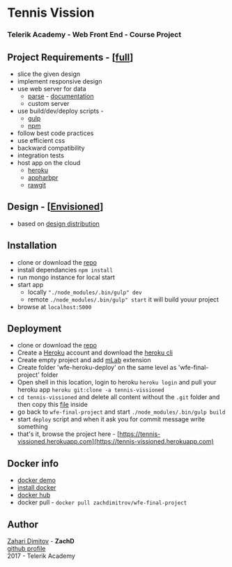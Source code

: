 # Tennis Vission

### Telerik Academy - Web Front End - Course Project

## Project Requirements - [[full](https://github.com/TelerikAcademy/Slice-and-Dice/tree/master/Course-Project)]
- slice the given design
- implement responsive design
- use web server for data
  - [parse](http://parseplatform.org/) - [documentation](http://docs.parseplatform.org/js/guide/)
  - custom server
- use build/dev/deploy scripts - 
  - [gulp](https://github.com/gulpjs/gulp/blob/master/docs/getting-started.md)
  - [npm](https://docs.npmjs.com/misc/scripts) 
- follow best code practices 
- use efficient css
- backward compatibility
- integration tests
- host app on the cloud
  - [heroku](http://heroku.com)
  - [appharbpr](http://appharbor.com)
  - [rawgit](http://rawgit.com)
  
## Design - [[Envisioned](https://github.com/TelerikAcademy/Slice-and-Dice/blob/master/Course-Project/EnvisionedPSD.zip)]
- based on [design distribution](https://github.com/TelerikAcademy/Slice-and-Dice/blob/master/Course-Project/PSDs.md)

## Installation
- clone or download the [repo](https://github.com/zachdimitrov/wfe-final-project.git)
- install dependancies `npm install`
- run mongo instance for local start
- start app
  - locally `"./node_modules/.bin/gulp" dev`
  - remote `./node_modules/.bin/gulp" start` it will build youur project
- browse at `localhost:5000`

## Deployment
- clone or download the [repo](https://github.com/zachdimitrov/wfe-final-project.git)
- Create a [Heroku](https://www.heroku.com/) account and download the [heroku cli](https://devcenter.heroku.com/articles/heroku-cli)
- Create empty project and add [mLab](https://mlab.com/) extension
- Create folder 'wfe-heroku-deploy' on the same level as 'wfe-final-project' folder
- Open shell in this location, login to heroku `heroku login` and pull your heroku app `heroku git:clone -a tennis-vissioned`
- `cd tennis-vissioned` and delete all content without the `.git` folder and then copy this [file](https://gist.github.com/zachdimitrov/7f19d2705b808aa4505150a591753ae9) inside
- go back to `wfe-final-project` and start `./node_modules/.bin/gulp build`
- start `deploy` script and when it ask you for commit message write something
- that's it, browse the project here - [https://tennis-vissioned.herokuapp.com](https://tennis-vissioned.herokuapp.com)

## Docker info
- [docker demo](https://www.youtube.com/watch?v=0IEJMreS9vI&index=11&list=PLF4lVL1sPDSknRqUjl1PpGbI9Izn9pBqf)
- [install docker](https://docs.docker.com/docker-for-windows/install/#where-to-go-next)
- [docker hub](https://hub.docker.com/r/zachdimitrov/wfe-final-project/)
- docker pull - `docker pull zachdimitrov/wfe-final-project`

## Author
[Zahari Dimitov](https://telerikacademy.com/Users/ZachD) - **ZachD**   
[github profile](https://github.com/zachdimitrov)  
2017 - Telerik Academy 
